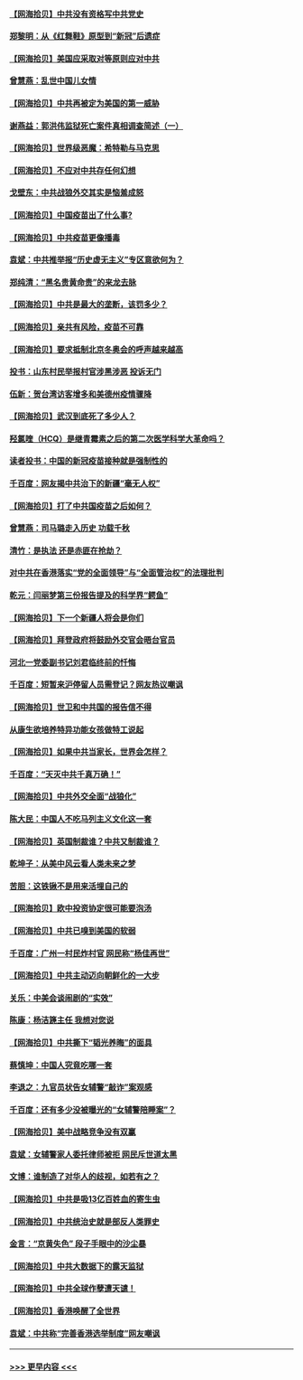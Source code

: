 #### [【网海拾贝】中共没有资格写中共党史](../pages/nsc993/n12892231.md?t=04202051) 
#### [郑黎明：从《红舞鞋》原型到“新冠”后遗症](../pages/nsc993/n12890469.md?t=04202051) 
#### [【网海拾贝】美国应采取对等原则应对中共](../pages/nsc993/n12889176.md?t=04202051) 
#### [曾慧燕：乱世中国儿女情](../pages/nsc993/n12887931.md?t=04202051) 
#### [【网海拾贝】中共再被定为美国的第一威胁](../pages/nsc993/n12887580.md?t=04202051) 
#### [谢燕益：郭洪伟监狱死亡案件真相调查简述（一）](../pages/nsc993/n12885648.md?t=04202051) 
#### [【网海拾贝】世界级恶魔：希特勒与马克思](../pages/nsc993/n12884062.md?t=04202051) 
#### [【网海拾贝】不应对中共存任何幻想](../pages/nsc993/n12881460.md?t=04202051) 
#### [戈壁东：中共战狼外交其实是恼羞成怒](../pages/nsc993/n12880392.md?t=04202051) 
#### [【网海拾贝】中国疫苗出了什么事?](../pages/nsc993/n12879124.md?t=04202051) 
#### [【网海拾贝】中共疫苗更像播毒](../pages/nsc993/n12876631.md?t=04202051) 
#### [袁斌：中共推举报“历史虚无主义”专区意欲何为？](../pages/nsc993/n12876530.md?t=04202051) 
#### [郑纯清：“黑名贵黄命贵”的来龙去脉](../pages/nsc993/n12875589.md?t=04202051) 
#### [【网海拾贝】中共是最大的垄断，该罚多少？](../pages/nsc993/n12874006.md?t=04202051) 
#### [【网海拾贝】亲共有风险，疫苗不可靠](../pages/nsc993/n12872224.md?t=04202051) 
#### [【网海拾贝】要求抵制北京冬奥会的呼声越来越高](../pages/nsc993/n12868962.md?t=04202051) 
#### [投书：山东村民举报村官涉黑涉恶 投诉无门](../pages/nsc993/n12869726.md?t=04202051) 
#### [伍新：贺台湾访客增多和美德州疫情骤降](../pages/nsc993/n12865651.md?t=04202051) 
#### [【网海拾贝】武汉到底死了多少人？](../pages/nsc993/n12863707.md?t=04202051) 
#### [羟氯喹（HCQ）是继青霉素之后的第二次医学科学大革命吗？](../pages/nsc993/n12638564.md?t=04202051) 
#### [读者投书：中国的新冠疫苗接种就是强制性的](../pages/nsc993/n12859932.md?t=04202051) 
#### [千百度：网友揭中共治下的新疆“毫无人权”](../pages/nsc993/n12858385.md?t=04202051) 
#### [【网海拾贝】打了中共国疫苗之后如何？](../pages/nsc993/n12857866.md?t=04202051) 
#### [曾慧燕：司马璐走入历史 功载千秋](../pages/nsc993/n12856996.md?t=04202051) 
#### [清竹：是执法 还是赤匪在抢劫？](../pages/nsc993/n12856952.md?t=04202051) 
#### [对中共在香港落实“党的全面领导”与“全面管治权”的法理批判](../pages/nsc993/n12856929.md?t=04202051) 
#### [乾元：闫丽梦第三份报告提及的科学界“鳄鱼”](../pages/nsc993/n12855985.md?t=04202051) 
#### [【网海拾贝】下一个新疆人将会是你们](../pages/nsc993/n12855864.md?t=04202051) 
#### [【网海拾贝】拜登政府将鼓励外交官会晤台官员](../pages/nsc993/n12853615.md?t=04202051) 
#### [河北一党委副书记刘君临终前的忏悔](../pages/nsc993/n12849420.md?t=04202051) 
#### [千百度：短暂来沪停留人员需登记？网友热议嘲讽](../pages/nsc993/n12853497.md?t=04202051) 
#### [【网海拾贝】世卫和中共国的报告信不得](../pages/nsc993/n12850902.md?t=04202051) 
#### [从康生欲培养特异功能女孩做特工说起](../pages/nsc993/n12849289.md?t=04202051) 
#### [【网海拾贝】如果中共当家长，世界会怎样？](../pages/nsc993/n12848436.md?t=04202051) 
#### [千百度：“天灭中共千真万确！”](../pages/nsc993/n12845659.md?t=04202051) 
#### [【网海拾贝】中共外交全面“战狼化”](../pages/nsc993/n12845607.md?t=04202051) 
#### [陈大民：中国人不吃马列主义文化这一套](../pages/nsc993/n12842496.md?t=04202051) 
#### [【网海拾贝】英国制裁谁？中共又制裁谁？](../pages/nsc993/n12840909.md?t=04202051) 
#### [乾坤子：从美中风云看人类未来之梦](../pages/nsc993/n12840590.md?t=04202051) 
#### [苦胆：这铁锹不是用来活埋自己的](../pages/nsc993/n12839512.md?t=04202051) 
#### [【网海拾贝】欧中投资协定很可能要泡汤](../pages/nsc993/n12835122.md?t=04202051) 
#### [【网海拾贝】中共已嗅到美国的软弱](../pages/nsc993/n12832411.md?t=04202051) 
#### [千百度：广州一村民炸村官 网民称“杨佳再世”](../pages/nsc993/n12832380.md?t=04202051) 
#### [【网海拾贝】中共主动迈向朝鲜化的一大步](../pages/nsc993/n12829887.md?t=04202051) 
#### [关乐：中美会谈闹剧的“实效”](../pages/nsc993/n12826698.md?t=04202051) 
#### [陈康：杨洁篪主任  我想对您说](../pages/nsc993/n12826609.md?t=04202051) 
#### [【网海拾贝】中共撕下“韬光养晦”的面具](../pages/nsc993/n12826459.md?t=04202051) 
#### [蔡慎坤：中国人究竟吃哪一套](../pages/nsc993/n12826010.md?t=04202051) 
#### [李退之：九官员状告女辅警“敲诈”案观感](../pages/nsc993/n12823984.md?t=04202051) 
#### [千百度：还有多少没被曝光的“女辅警陪睡案”？](../pages/nsc993/n12822136.md?t=04202051) 
#### [【网海拾贝】美中战略竞争没有双赢](../pages/nsc993/n12822105.md?t=04202051) 
#### [袁斌：女辅警家人委托律师被拒 网民斥世道太黑](../pages/nsc993/n12822004.md?t=04202051) 
#### [文博：谁制造了对华人的歧视，如若有之？](../pages/nsc993/n12821635.md?t=04202051) 
#### [【网海拾贝】中共是吸13亿百姓血的寄生虫](../pages/nsc993/n12819191.md?t=04202051) 
#### [【网海拾贝】中共统治史就是部反人类罪史](../pages/nsc993/n12816738.md?t=04202051) 
#### [金言：“京黄失色” 段子手眼中的沙尘暴](../pages/nsc993/n12815700.md?t=04202051) 
#### [【网海拾贝】中共大数据下的露天监狱](../pages/nsc993/n12811075.md?t=04202051) 
#### [【网海拾贝】中共全球作孽遭天谴！](../pages/nsc993/n12810258.md?t=04202051) 
#### [【网海拾贝】香港唤醒了全世界](../pages/nsc993/n12809100.md?t=04202051) 
#### [袁斌：中共称“完善香港选举制度”网友嘲讽](../pages/nsc993/n12808994.md?t=04202051) 

----
#### [ >>> 更早内容 <<< ](../indexes/nsc993-earlier.md)
